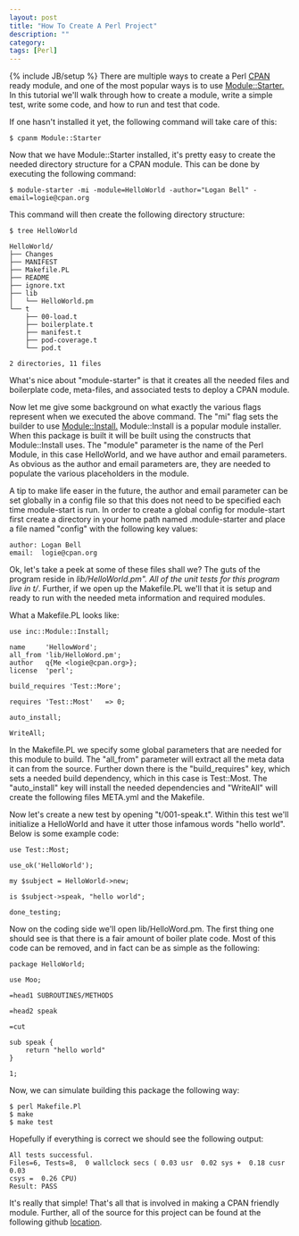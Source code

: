 ```yaml
---
layout: post
title: "How To Create A Perl Project"
description: ""
category: 
tags: [Perl]
---
```

{% include JB/setup %}
There are multiple ways to create a Perl [CPAN](http://search.cpan.org)
ready module, and one of the most popular ways is to use [Module::Starter.](https://metacpan.org/module/Module::Starter "Module::Starter")
In this tutorial we'll walk through how to create a module, write a simple
test, write some code, and how to run and test that code.

If one hasn't installed it yet, the following command will take care of this:

    $ cpanm Module::Starter

Now that we have Module::Starter installed, it's pretty easy to create the
needed directory structure for a CPAN module. This can be done by executing
the following command:

    $ module-starter -mi -module=HelloWorld -author="Logan Bell" -email=logie@cpan.org

This command will then create the following directory structure:

    $ tree HelloWorld

    HelloWorld/
    ├── Changes
    ├── MANIFEST
    ├── Makefile.PL
    ├── README
    ├── ignore.txt
    ├── lib
    │   └── HelloWorld.pm
    └── t
        ├── 00-load.t
        ├── boilerplate.t
        ├── manifest.t
        ├── pod-coverage.t
        └── pod.t

    2 directories, 11 files

What's nice about "module-starter" is that it creates all the needed files and
boilerplate code, meta-files, and associated tests to deploy a CPAN module.

Now let me give some background on what exactly the various flags represent when
we executed the above command.  The "mi" flag sets the builder to use
[Module::Install.](https://metacpan.org/module/Module::Install) Module::Install is a
popular module installer. When this package is built it will be built using
the constructs that Module::Install uses. The "module" parameter is the name
of the Perl Module, in this case HelloWorld, and we have author and email
parameters. As obvious as the author and email parameters are, they are needed
to populate the various placeholders in the module.

A tip to make life easer in the future, the author and email parameter can be set
globally in a config file so that this does not need to be specified each time
module-start is run.  In order to create a global config for module-start
first create a directory in your home path named .module-starter and place a file
named "config" with the following key values:

    author: Logan Bell
    email:  logie@cpan.org

Ok, let's take a peek at some of these files shall we? The guts of the program
reside in *lib/HelloWorld.pm".  All of the unit tests for this program live
in t/*. Further, if we open up the Makefile.PL we'll that it is setup and ready
to run with the needed meta information and required modules.

What a Makefile.PL looks like:

    use inc::Module::Install;

    name     'HellowWord';
    all_from 'lib/HelloWord.pm';
    author   q{Me <logie@cpan.org>};
    license  'perl';

    build_requires 'Test::More';

    requires 'Test::Most'   => 0;

    auto_install;

    WriteAll;

In the Makefile.PL we specify some global parameters that are needed for this module to build.
The "all_from" parameter will extract all the meta data it can from the
source. Further down there is the "build_requires" key, which sets a needed build dependency,
which in this case is Test::Most. The "auto_install" key will install the
needed dependencies and "WriteAll" will create the following files META.yml and the Makefile.

Now let's create a new test by opening "t/001-speak.t". Within this test we'll
initialize a HelloWorld and have it utter those infamous words "hello world".
Below is some example code:

    use Test::Most;

    use_ok('HelloWorld');

    my $subject = HelloWorld->new;

    is $subject->speak, "hello world";

    done_testing;

Now on the coding side we'll open lib/HelloWord.pm. The first thing one should see
is that there is a fair amount of boiler plate code. Most of this code can be
removed, and in fact can be as simple as the following:

    package HelloWorld;

    use Moo;

    =head1 SUBROUTINES/METHODS

    =head2 speak

    =cut

    sub speak {
        return "hello world"
    }

    1;

Now, we can simulate building this package the following way:

    $ perl Makefile.Pl
    $ make
    $ make test

Hopefully if everything is correct we should see the following output:

    All tests successful.
    Files=6, Tests=8,  0 wallclock secs ( 0.03 usr  0.02 sys +  0.18 cusr  0.03
    csys =  0.26 CPU)
    Result: PASS

It's really that simple! That's all that is involved in making a CPAN friendly module.
Further, all of the source for this project can be found at the following
github
[location](https://github.com/logie17/BlogTutorials/tree/master/01_27_12/example_code).